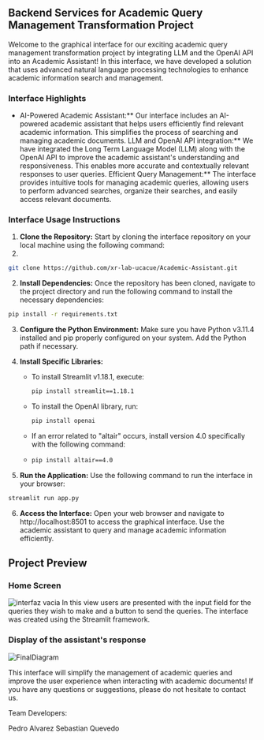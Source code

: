 ## Backend Services for Academic Query Management Transformation Project

Welcome to the graphical interface for our exciting academic query management transformation project by integrating LLM and the OpenAI API into an Academic Assistant! In this interface, we have developed a solution that uses advanced natural language processing technologies to enhance academic information search and management.

### Interface Highlights
- AI-Powered Academic Assistant:** Our interface includes an AI-powered academic assistant that helps users efficiently find relevant academic information. This simplifies the process of searching and managing academic documents.
LLM and OpenAI API integration:** We have integrated the Long Term Language Model (LLM) along with the OpenAI API to improve the academic assistant's understanding and responsiveness. This enables more accurate and contextually relevant responses to user queries.
Efficient Query Management:** The interface provides intuitive tools for managing academic queries, allowing users to perform advanced searches, organize their searches, and easily access relevant documents.

### Interface Usage Instructions
1. **Clone the Repository:** Start by cloning the interface repository on your local machine using the following command:
2. 
```bash
git clone https://github.com/xr-lab-ucacue/Academic-Assistant.git
```

2. **Install Dependencies:** Once the repository has been cloned, navigate to the project directory and run the following command to install the necessary dependencies:

```bash
pip install -r requirements.txt
```

3. **Configure the Python Environment:** Make sure you have Python v3.11.4 installed and pip properly configured on your system. Add the Python path if necessary.

4. **Install Specific Libraries:**
   - To install Streamlit v1.18.1, execute:
     ```bash
     pip install streamlit==1.18.1
     ```
   - To install the OpenAI library, run:
     ```bash
     pip install openai
     ```
   - If an error related to "altair" occurs, install version 4.0 specifically with the following command:
   - 
     ```bash
     pip install altair==4.0
     ```

5. **Run the Application:** Use the following command to run the interface in your browser:

```bash
streamlit run app.py
```

6. **Access the Interface:** Open your web browser and navigate to http://localhost:8501 to access the graphical interface. Use the academic assistant to query and manage academic information efficiently.


## Project Preview
### Home Screen
![interfaz vacia](https://github.com/xr-lab-ucacue/Academic-Assistant/assets/73256134/e08d84fe-4a0f-4b82-a2c4-cf3865b4068b)
In this view users are presented with the input field for the queries they wish to make and a button to send the queries. The interface was created using the Streamlit framework.

### Display of the assistant's response
![FinalDiagram](https://github.com/xr-lab-ucacue/Academic-Assistant/assets/73256134/2b5e65e4-97ac-4dd6-bf64-22ddd60fb70f)


This interface will simplify the management of academic queries and improve the user experience when interacting with academic documents! If you have any questions or suggestions, please do not hesitate to contact us.


Team Developers:

Pedro Alvarez
Sebastian Quevedo
